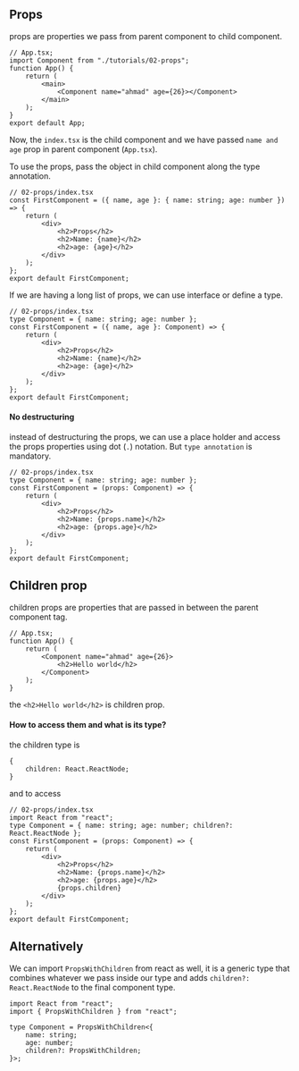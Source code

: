 ## Props

props are properties we pass from parent component to child component.

```tsx
// App.tsx;
import Component from "./tutorials/02-props";
function App() {
	return (
		<main>
			<Component name="ahmad" age={26}></Component>
		</main>
	);
}
export default App;
```

Now, the `index.tsx` is the child component and we have passed `name and age` prop in parent component (`App.tsx`).

To use the props, pass the object in child component along the type annotation.

```tsx
// 02-props/index.tsx
const FirstComponent = ({ name, age }: { name: string; age: number }) => {
	return (
		<div>
			<h2>Props</h2>
			<h2>Name: {name}</h2>
			<h2>age: {age}</h2>
		</div>
	);
};
export default FirstComponent;
```

If we are having a long list of props, we can use interface or define a type.

```tsx
// 02-props/index.tsx
type Component = { name: string; age: number };
const FirstComponent = ({ name, age }: Component) => {
	return (
		<div>
			<h2>Props</h2>
			<h2>Name: {name}</h2>
			<h2>age: {age}</h2>
		</div>
	);
};
export default FirstComponent;
```

#### No destructuring

instead of destructuring the props, we can use a place holder and access the props properties using dot (`.`) notation.
But `type annotation` is mandatory.

```tsx
// 02-props/index.tsx
type Component = { name: string; age: number };
const FirstComponent = (props: Component) => {
	return (
		<div>
			<h2>Props</h2>
			<h2>Name: {props.name}</h2>
			<h2>age: {props.age}</h2>
		</div>
	);
};
export default FirstComponent;
```

## Children prop

children props are properties that are passed in between the parent component tag.

```tsx
// App.tsx;
function App() {
	return (
		<Component name="ahmad" age={26}>
			<h2>Hello world</h2>
		</Component>
	);
}
```

the `<h2>Hello world</h2>` is children prop.

#### How to access them and what is its type?

the children type is

```tsx
{
	children: React.ReactNode;
}
```

and to access

```tsx
// 02-props/index.tsx
import React from "react";
type Component = { name: string; age: number; children?: React.ReactNode };
const FirstComponent = (props: Component) => {
	return (
		<div>
			<h2>Props</h2>
			<h2>Name: {props.name}</h2>
			<h2>age: {props.age}</h2>
			{props.children}
		</div>
	);
};
export default FirstComponent;
```

## Alternatively

We can import `PropsWithChildren` from react as well, it is a generic type that combines whatever we pass inside our type and adds `children?: React.ReactNode` to the final component type.

```tsx
import React from "react";
import { PropsWithChildren } from "react";

type Component = PropsWithChildren<{
	name: string;
	age: number;
	children?: PropsWithChildren;
}>;
```
